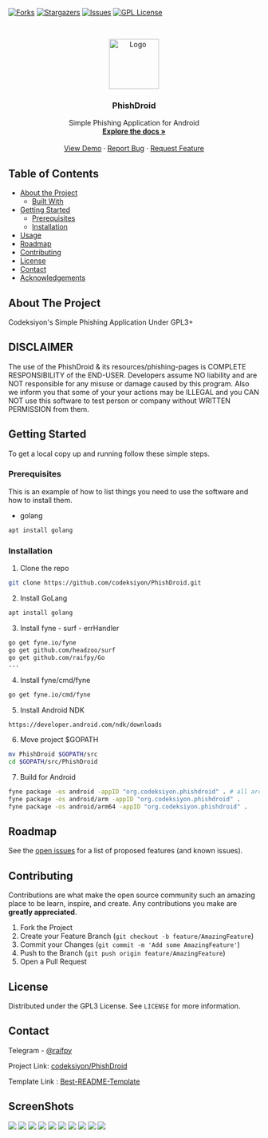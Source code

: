 [![Forks][forks-shield]][forks-url]
[![Stargazers][stars-shield]][stars-url]
[![Issues][issues-shield]][issues-url]
[![GPL License][license-shield]][license-url]



<!-- PROJECT LOGO -->
<br />
<p align="center">
  <a href="https://github.com/codeksiyon/PhishDroid">
    <img src="/fes.png" alt="Logo" width="100" >
  </a>

  <h3 align="center">PhishDroid</h3>

  <p align="center">
    Simple Phishing Application for Android
    <br />
    <a href="https://github.com/codeksiyon/PhishDroid"><strong>Explore the docs »</strong></a>
    <br />
    <br />
    <a href="https://github.com/codeksiyon/PhishDroid">View Demo</a>
    ·
    <a href="https://github.com/codeksiyon/PhishDroid/issues">Report Bug</a>
    ·
    <a href="https://github.com/codeksiyon/PhishDroid/issues">Request Feature</a>
  </p>
</p>



<!-- TABLE OF CONTENTS -->
## Table of Contents

* [About the Project](#about-the-project)
  * [Built With](#built-with)
* [Getting Started](#getting-started)
  * [Prerequisites](#prerequisites)
  * [Installation](#installation)
* [Usage](#usage)
* [Roadmap](#roadmap)
* [Contributing](#contributing)
* [License](#license)
* [Contact](#contact)
* [Acknowledgements](#acknowledgements)



<!-- ABOUT THE PROJECT -->
## About The Project

Codeksiyon's Simple Phishing Application
Under GPL3+

## DISCLAIMER

The use of the PhishDroid & its resources/phishing-pages is COMPLETE
RESPONSIBILITY of the END-USER. Developers assume NO liability and are NOT
responsible for any misuse or damage caused by this program. Also we inform you
that some of your your actions may be ILLEGAL and you CAN NOT use this
software to test person or company without WRITTEN PERMISSION from them.

<!-- GETTING STARTED -->
## Getting Started

To get a local copy up and running follow these simple steps.

### Prerequisites

This is an example of how to list things you need to use the software and how to install them.
* golang
```sh
apt install golang
```

### Installation

1. Clone the repo
```sh
git clone https://github.com/codeksiyon/PhishDroid.git
```
2. Install GoLang
```sh
apt install golang
```

3. Install fyne - surf - errHandler
```sh
go get fyne.io/fyne
go get github.com/headzoo/surf
go get github.com/raifpy/Go
...
```

4. Install fyne/cmd/fyne
```sh
go get fyne.io/cmd/fyne
```

5. Install Android NDK
```
https://developer.android.com/ndk/downloads
```

6. Move project $GOPATH
```sh
mv PhishDroid $GOPATH/src
cd $GOPATH/src/PhishDroid
```

7. Build for Android
```sh
fyne package -os android -appID "org.codeksiyon.phishdroid" . # all archs
fyne package -os android/arm -appID "org.codeksiyon.phishdroid" .
fyne package -os android/arm64 -appID "org.codeksiyon.phishdroid" .
```


<!-- ROADMAP -->
## Roadmap

See the [open issues](https://github.com/codeksiyon/PhishDroid/issues) for a list of proposed features (and known issues).



<!-- CONTRIBUTING -->
## Contributing

Contributions are what make the open source community such an amazing place to be learn, inspire, and create. Any contributions you make are **greatly appreciated**.

1. Fork the Project
2. Create your Feature Branch (`git checkout -b feature/AmazingFeature`)
3. Commit your Changes (`git commit -m 'Add some AmazingFeature'`)
4. Push to the Branch (`git push origin feature/AmazingFeature`)
5. Open a Pull Request



<!-- LICENSE -->
## License

Distributed under the GPL3 License. See `LICENSE` for more information.



<!-- CONTACT -->
## Contact

Telegram - [@raifpy](https://t.me/raifpy)

Project Link: [codeksiyon/PhishDroid](https://github.com/codeksiyon/PhishDroid)

Template Link : [Best-README-Template](https://github.com/othneildrew/Best-README-Template)



<!-- MARKDOWN LINKS & IMAGES -->
<!-- https://www.markdownguide.org/basic-syntax/#reference-style-links -->
[contributors-shield]: https://img.shields.io/github/contributors/codeksiyon/PhishDroid.svg?style=flat-square
[forks-shield]: https://img.shields.io/github/forks/codeksiyon/PhishDroid.svg?style=flat-square
[forks-url]: https://github.com/codeksiyon/PhishDroid/network/members
[stars-shield]: https://img.shields.io/github/stars/codeksiyon/PhishDroid.svg?style=flat-square
[stars-url]: https://github.com/codeksiyon/PhishDroid/stargazers
[issues-shield]: https://img.shields.io/github/issues/codeksiyon/PhishDroid.svg?style=flat-square
[issues-url]: https://github.com/codeksiyon/PhishDroid/issues
[license-shield]: https://img.shields.io/github/license/codeksiyon/PhishDroid.svg?style=flat-square
[license-url]: https://github.com/codeksiyon/PhishDroid/blob/master/LICENSE
[linkedin-shield]: https://img.shields.io/badge/-LinkedIn-black.svg?style=flat-square&logo=linkedin&colorB=555

[product-screenshot]: screenshot.png

## ScreenShots

<img src="screenshots/1.jpg">
<img src="screenshots/2.jpg">
<img src="screenshots/3.jpg">
<img src="screenshots/4.jpg">
<img src="screenshots/5.jpg">
<img src="screenshots/6.jpg">
<img src="screenshots/7.jpg">
<img src="screenshots/8.jpg">
<img src="screenshots/9.jpg">
<img src="screenshots/10.jpg">

